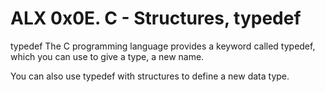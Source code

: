 # ALX 0x0E. C - Structures, typedef

typedef
The C programming language provides a keyword called typedef, which you can use to give a type, a new name.

You can also use typedef with structures to define a new data type.
